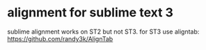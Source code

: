 # alignment for sublime text 3

sublime alignment works on ST2 but not ST3. for ST3 use aligntab: https://github.com/randy3k/AlignTab
